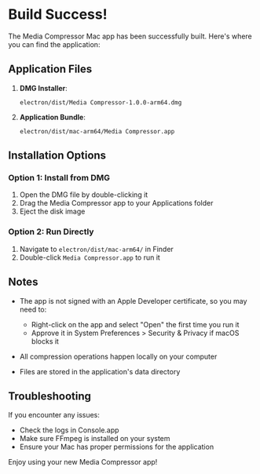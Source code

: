 # Build Success!

The Media Compressor Mac app has been successfully built. Here's where you can find the application:

## Application Files

1. **DMG Installer**: 
   ```
   electron/dist/Media Compressor-1.0.0-arm64.dmg
   ```
   
2. **Application Bundle**:
   ```
   electron/dist/mac-arm64/Media Compressor.app
   ```

## Installation Options

### Option 1: Install from DMG
1. Open the DMG file by double-clicking it
2. Drag the Media Compressor app to your Applications folder
3. Eject the disk image

### Option 2: Run Directly
1. Navigate to `electron/dist/mac-arm64/` in Finder
2. Double-click `Media Compressor.app` to run it

## Notes

- The app is not signed with an Apple Developer certificate, so you may need to:
  - Right-click on the app and select "Open" the first time you run it
  - Approve it in System Preferences > Security & Privacy if macOS blocks it

- All compression operations happen locally on your computer
- Files are stored in the application's data directory

## Troubleshooting

If you encounter any issues:
- Check the logs in Console.app
- Make sure FFmpeg is installed on your system
- Ensure your Mac has proper permissions for the application

Enjoy using your new Media Compressor app!
